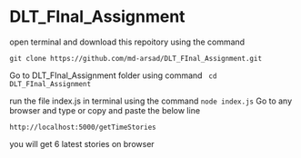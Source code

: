 # DLT_FInal_Assignment
open terminal and download this repoitory using the command
```
git clone https://github.com/md-arsad/DLT_FInal_Assignment.git
```
Go to DLT_FInal_Assignment folder using command 
``` cd DLT_FInal_Assignment```

run the file index.js in terminal using the command ```node index.js```
Go to any browser and type or copy and paste the below line
```
http://localhost:5000/getTimeStories
```

you will get 6 latest stories on browser

